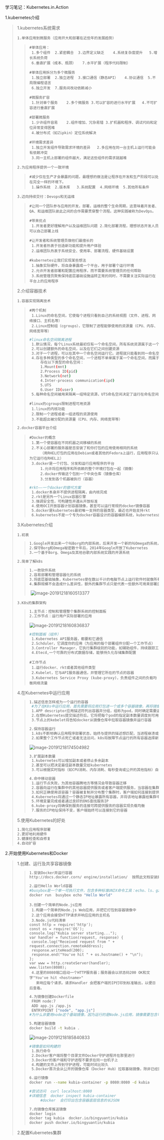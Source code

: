 学习笔记：Kubernetes.in.Action

1.kubernetes介绍

>1.kubernetes系统需求
>
>```shell
>1.单体应用到微服务（应用开大和部署在近些年的发展趋势）
>```
>
>>```shell
>>#单体应用：
>>	1.多个组件	2.紧密耦合	3.边界定义缺乏	4.系统复杂度提升	5.增长系统负荷
>>	6.垂直扩展（成本、瓶颈）	7.水平扩展（程序代码限制）
>>```
>>
>>```shell
>>#单体应用拆分为多个微服务
>>	1.独立部署	2.独立进程	3.接口通信（静态API）	4.协议通信	5.不局限编程语言
>>	6.独立开发	7.服务间改动依赖减小
>>```
>>
>>```shell
>>#微服务扩容
>>	1.针对单个服务	2.多个微服务	3.可以扩容的进行水平扩展	4.不可扩容进行垂直扩展	
>>```
>>
>>```shell
>>#部署微服务
>>	1.少许组件容易	2.组件增加、冗杂易错	3.扩机器和程序、调试代码和定位异常变得困难
>>	4.被分布式（如Zipkin）定位系统解决
>>```
>>
>>```shell
>>#环境需求差异
>>	1.独立开发组件导致需求环境的差异	2.多应用在同一台主机上运行可能会有依赖冲突
>>	3.同一主机上部署的组件越大，满足这些组件的需求就越难
>>```
>
>```shell
>2.为应用程序提供一个一致环境
>```
>
>>```shell
>>#减少仅在生产才会暴露的问题，最理想的做法是让程序在开发和生产阶段可以处在完全一样的环境下。
>>	1.操作系统	2.版本库	3.系统配置	4.网络环境	5.其他所有条件
>>```
>
>```shell
>3.迈向持续交付：Devops和无运维
>```
>
>>```shell
>>#让同一个团队参与应用的开发，部署，运维的整个生命周期，这意味着开发者、QA、和运维团队彼此之间的合作需要贯穿整个流程。这种实践被称为DevOps。
>>```
>>
>>```shell
>>#带来优点
>>	1.开发者更好理解用户以及运维团队问题	2.简化部署流程，理想状态开发人员可以自己部署上线
>>```
>>
>>```shell
>>#让开发者和系统管理员做他们最擅长的
>>	1.开发者热衷于创造新功能和提升用户体验
>>	2.运维团队热衷于系统安全、使用率、部署流程、硬件基础设置
>>```
>>
>>```shell
>>#kubernetes让我们实现某些想法
>>	1.抽象实际硬件，将自身暴露成一个平台，用于部署个运行环境
>>	2.允许开发者部署和配置应用程序，而不需要系统管理员的任何帮助
>>	3.系统管理员聚焦保持底层基础设施运转正常的同时，不需要关注实际运行在平台上的应用程序
>>```
>
>2.介绍容器技术
>
>```shell
>1.容器实现隔离技术
>```
>
>>```shell
>>#两个机制
>>	1.Linux的命名空间，它使每个进程只看到自己的系统视图（文件、进程、网络接口、主机名等）
>>	2.Linux控制组（cgroups），它限制了进程能够使用的资源量（CPU、内存、网络宽带等）
>>```
>>
>>```sh
>>#linux命名空间隔离进程
>>	1.默认情况，每个Linux系统最初仅有一个命名空间，所有系统资源属于这一个命名空间
>>	2.可以创建额外的命名空间，以及在它们之间创建资源
>>	3.对于一个进程，可以在其中一个命名空间运行它。进程就只能看到同一命名空间下的的资源
>>	4.存在多种类型的多个命名空间，一个进程不单单属于某一个命名空间，而属于每个类型的一个命名空间
>>		存在以下类型的命名空间：
>>		1.Mount(mnt)
>>		2.Process ID(pid)
>>		3.Network(net)
>>		4.Inter-process communication(ipd)
>>		5.UTS
>>		6.User ID(user)
>>	5.每种命名空间被用来隔离一组特定资源，UTS命名空间决定了运行在命名空间里的进程能够看到那些主	  机名和域名，通过分派两个不同的UTS命名空间给一对进程，能使它们看见不同的本地主机名，两个进	  程就好像在两个不同的机器上运行一样（至少就主机名而言是这样）
>>```
>>
>>```shell
>>#linux的cgroups限制进程可用资源
>>	1.linux的内核功能
>>	2.限制一个进程或者一组进程的资源使用
>>	3.不能超出被分配的资源量（CPU、内存、网络宽带等）
>>```
>
>```sh
>2.docker容器平台介绍
>```
>
>>```shell
>>#Docker的概念
>>	1.第一个使容器在不同机器之间移植的系统
>>	2.不关心部署的服务器是否安装了和你打包的应用使用相同的系统
>>		（用RHEL打包的应用在Debian或者其他的Fedora上运行，应用程序只认为它运行在RHEL上）
>>	3.docker是一个打包、分发和运行应用程序的平台
>>		1.允许将应用程序和所依赖的整个环境打包在一起（镜像）
>>		2.docker传输这个包到一个中央仓库（镜像仓库）
>>		3.分发到各个机器被执行（容器）
>>```
>>
>>```sh
>>#rkt——一个docker的替代方案
>>	1.docker本身并不提供进程隔离，由内核完成
>>	2.rkt是另外一个Linux容器引擎
>>	3.强调安全性，可构建性并遵从开放标准
>>	4.使用OCI开放容器计划容器镜像，甚至可以运行常规的docker镜像容器
>>	5.docker是kubernetes最初唯一支持的容器类型，最近也开始支持rkt
>>	6.kubernetes不是一个专为docker容器设计的容器编排系统，kubernetes的核心远不止编排容器
>>```
>
>3.Kubernetes介绍
>
>```shell
>1.初衷
>```
>
>>```sh
>>1.Google开发出来一个叫Borg的内部系统，后来开发一个新的叫Omega的系统，简化开发和管理
>>2.保守Borg和Omega秘密数十年后，2014年Google开放了Kubernetes
>>3.一个基于Borg、Omega及其他谷歌内部系统实践的开源系统
>>```
>
>```sh
>2.简单了解k8s
>```
>
>>```sh
>>1.一款软件系统
>>2.容易部署和管理容器化的系统
>>3.将底层基础抽象，Kubernetes使在数以千计的电脑节点上运行软件时就像所有这些节点使单个大节点一样
>>4.集群规模不会造成什么差异性，额外的集群节点只是代表一些额外可用来部署应用的资源
>>```
>>
>>​                                                                                                      ![image-20191218160513377](C:\Users\Owner\AppData\Roaming\Typora\typora-user-images\image-20191218160513377.png)
>
>```shell
>3.K8s的集群架构
>```
>
>>```sh
>>1.主节点：控制和管理整个集群系统的控制面板
>>2.工作节点：运行用户实际部署的应用
>>```
>>
>>![image-20191218160836837](C:\Users\Owner\AppData\Roaming\Typora\typora-user-images\image-20191218160836837.png)																																																				
>>
>>```sh
>>#控制面板（组件）
>>	1.Kubernetes API服务器，都要和它通信
>>	2.Schduler，它调度你的应用（为应用的每个部署组件分配一个工作节点）
>>	3.Controller Manager，它执行集群级别的功能，如辅助组件，持续跟踪工作节点，处理节点失败等
>>	4.Etecd,一个可靠的分布式数据存储，能够持久化存储集群配置
>>```
>>
>>```shell
>>#工作节点
>>	1.运行docker、rkt或者其他组件类型
>>	2.Kubelet，它与API服务器通信，并管理它所在的节点的容器
>>	3.Kubernetes Service Proxy (kube-proxy)，负责组件之间的负载均衡网络流量
>>```
>
>4.在Kubernetes中运行应用
>
>>```sh
>>1.描述信息怎样成为一个运行的容器
>>	#为了在K8s中运行应用，首先需要将应用打包进一个或多个容器镜像，再将镜像推送到镜像仓库，然后应用的描述发布到Kubernetes API服务器
>>	1.APP descriptor应用描述符列出容器并分组，组称为pod，同时确定需要运行每个pod的数量
>>	2.在想Kubernetes提交描述符后，它将把每个pod的指定副本数量调度到可用的工作节点上
>>	3.节点上的kebelet将告知docker从镜像仓库中拉取容器镜像并运行容器
>>```
>>
>>```sh
>>2.保持容器运行
>>	1.k8s不断地确认应用程序部署状态，始终与提供的描述想匹配，当进程崩溃或停止响应，自动重启
>>	2.如果整个工作节点死亡或者无法访问，k8s将故障节点运行的所有容器选择新节点，并运行
>>```
>>
>>![image-20191218174504982](C:\Users\Owner\AppData\Roaming\Typora\typora-user-images\image-20191218174504982.png)
>>
>>```sh
>>3.扩展副本数量
>>	1.kubernetes可以增加副本或者停止多余副本
>>	2.甚至可以把决定最佳副本数量交给kubernetes
>>	3.可以根据实时指标（如CPU消耗、内存消耗、每秒查询或公开的其他指标）自动调整副本数量
>>```
>>
>>```sh
>>4.命中移动容器
>>	1.运行节点失败，为其他容器腾地方等情况会导致容器迁移
>>	2.容器向运行在集群中的其他容器提供服务或者客户端提供服务，当容器在集群中频繁调度时
>>	3.如何正确使用该容器？容器被复制并分布整个集群时，客户端如何连接到提供服务的容器呢？
>>	4.Kubernetes将通过一个静态IP地址暴露所有容器，并将该地址暴露给集群中运行的所有应用程序
>>	5.环境变量完成或者通过良好的DNS查找服务IP
>>	6.kube-proxy将确保到服务的连接可跨提供服务的容器实现负载均衡
>>	7.服务的IP地址保持不变，客户端始终可以连接到它的容器
>>```
>
>5.使用Kubernetes的好处
>
>```sh
>1.简化应用程序部署
>2.更好地利用硬件
>3.健康检查和自修复
>4.自动扩容
>```

2.开始使用Kubernetes和Docker

>1.创建、运行及共享容器镜像
>
>>```sh
>>1.安装Docker并运行容器
>>http://docs.docker.corn/ engine/installation/  按照此文档安装即可
>>```
>>
>>```sh
>>2.运行Hello World容器
>>#busybox是一个单一可执行文件，包含多种标准UNIX命令工具：echo、ls、gzip等
>>docker run  busybox echo "Hello World"
>>```
>>
>>```shell
>>3.创建一个简单的Node.js应用
>>	1.构建一个简单的Node.js Web应用，并把它打包到容器镜像中
>>	2.这个应用会接受HTTP请求并响应应用的主机名
>>	3.Node.js代码清单
>>const http = require('http');
>>const os = require('OS');
>>console.log("Kubia server starting...");
>>var handler = function(request, response) {
>>  console.log("Received request from " + request.connection.remoteAddress);
>>  response.writeHead(200);
>>  response.end("You've hit " + os.hostname() + "\n");
>>};
>>var www = http.createServer(handler);
>>www.listen(8080);
>>	4.这里的8080端口启动一个HTTP服务器；服务器会以状态码200 OK和文字"You've hit <hostname>"
>>	  来响应每个请求。请求Handler 会把客户端的IP打印到标准输出，以便日后查看。
>>```
>>
>>```sh
>>4.为镜像创建Dockerfile
>>	FROM node:7
>>	ADD app.js /app.js
>>	ENTRYPOINT ["node", "app.js"]
>>#为什么非要用node这个基础镜像，因为运行的是Node.js应用，镜像需要包含可执行的node二进制文件来运行应用，也可以使用其他包含这个二进制文件的镜像，或者甚至可以使用Linux发型版的基础镜像，然后在构建时候暗转Node.js。但是由于node镜像是专门用来运行Node.js应用的，并且包含了应用所需的一切，所以把它当做基础镜像。
>>```
>>
>>```sh
>>5.构建容器镜像
>>docker build -t kubia .
>>```
>>
>>![image-20191218185840833](C:\Users\Owner\AppData\Roaming\Typora\typora-user-images\image-20191218185840833.png)
>>
>>```sh
>>#镜像是如何构建的
>>	1.执行命令
>>	2.Docker客户端将整个目录文件Docker守护进程并在那里进行
>>	3.Docker的客户端和守护进程不要求在同一台机子上
>>	4.构建的文件上传到守护进程，可能时间比较久
>>	5.Docker首次会从公开的镜像仓库（Docker Hub）拉取基础镜像，除非已经拉去过
>>```
>>
>>```sh
>>6.运行镜像
>>docker run --name kubia-container -p 8080:8080 -d kubia
>>
>>#尝试访问  curl localhost:8080
>>#详细信息  docker inspect kubia-container  
>>		#docker  会打印出包含容器底层信息的长JSON
>>```
>>
>>```sh
>>7.向镜像仓库推送镜像
>>docker login
>>docker tag kubia  docker.io/bingyuantin/kubia
>>docker push docker.io/bingyuantin/kubia
>>```
>
>2.配置Kubernetes集群



























































































































>>










